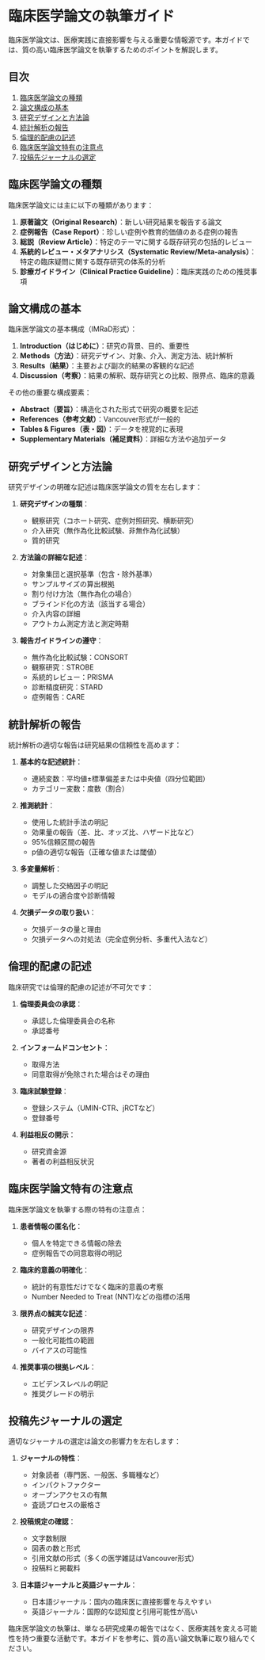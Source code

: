# 臨床医学論文の執筆ガイド

臨床医学論文は、医療実践に直接影響を与える重要な情報源です。本ガイドでは、質の高い臨床医学論文を執筆するためのポイントを解説します。

## 目次

1. [臨床医学論文の種類](#臨床医学論文の種類)
2. [論文構成の基本](#論文構成の基本)
3. [研究デザインと方法論](#研究デザインと方法論)
4. [統計解析の報告](#統計解析の報告)
5. [倫理的配慮の記述](#倫理的配慮の記述)
6. [臨床医学論文特有の注意点](#臨床医学論文特有の注意点)
7. [投稿先ジャーナルの選定](#投稿先ジャーナルの選定)

## 臨床医学論文の種類

臨床医学論文には主に以下の種類があります：

1. **原著論文（Original Research）**：新しい研究結果を報告する論文
2. **症例報告（Case Report）**：珍しい症例や教育的価値のある症例の報告
3. **総説（Review Article）**：特定のテーマに関する既存研究の包括的レビュー
4. **系統的レビュー・メタアナリシス（Systematic Review/Meta-analysis）**：特定の臨床疑問に関する既存研究の体系的分析
5. **診療ガイドライン（Clinical Practice Guideline）**：臨床実践のための推奨事項

## 論文構成の基本

臨床医学論文の基本構成（IMRaD形式）：

1. **Introduction（はじめに）**：研究の背景、目的、重要性
2. **Methods（方法）**：研究デザイン、対象、介入、測定方法、統計解析
3. **Results（結果）**：主要および副次的結果の客観的な記述
4. **Discussion（考察）**：結果の解釈、既存研究との比較、限界点、臨床的意義

その他の重要な構成要素：

- **Abstract（要旨）**：構造化された形式で研究の概要を記述
- **References（参考文献）**：Vancouver形式が一般的
- **Tables & Figures（表・図）**：データを視覚的に表現
- **Supplementary Materials（補足資料）**：詳細な方法や追加データ

## 研究デザインと方法論

研究デザインの明確な記述は臨床医学論文の質を左右します：

1. **研究デザインの種類**：
   - 観察研究（コホート研究、症例対照研究、横断研究）
   - 介入研究（無作為化比較試験、非無作為化試験）
   - 質的研究

2. **方法論の詳細な記述**：
   - 対象集団と選択基準（包含・除外基準）
   - サンプルサイズの算出根拠
   - 割り付け方法（無作為化の場合）
   - ブラインド化の方法（該当する場合）
   - 介入内容の詳細
   - アウトカム測定方法と測定時期

3. **報告ガイドラインの遵守**：
   - 無作為化比較試験：CONSORT
   - 観察研究：STROBE
   - 系統的レビュー：PRISMA
   - 診断精度研究：STARD
   - 症例報告：CARE

## 統計解析の報告

統計解析の適切な報告は研究結果の信頼性を高めます：

1. **基本的な記述統計**：
   - 連続変数：平均値±標準偏差または中央値（四分位範囲）
   - カテゴリー変数：度数（割合）

2. **推測統計**：
   - 使用した統計手法の明記
   - 効果量の報告（差、比、オッズ比、ハザード比など）
   - 95%信頼区間の報告
   - p値の適切な報告（正確な値または閾値）

3. **多変量解析**：
   - 調整した交絡因子の明記
   - モデルの適合度や診断情報

4. **欠損データの取り扱い**：
   - 欠損データの量と理由
   - 欠損データへの対処法（完全症例分析、多重代入法など）

## 倫理的配慮の記述

臨床研究では倫理的配慮の記述が不可欠です：

1. **倫理委員会の承認**：
   - 承認した倫理委員会の名称
   - 承認番号

2. **インフォームドコンセント**：
   - 取得方法
   - 同意取得が免除された場合はその理由

3. **臨床試験登録**：
   - 登録システム（UMIN-CTR、jRCTなど）
   - 登録番号

4. **利益相反の開示**：
   - 研究資金源
   - 著者の利益相反状況

## 臨床医学論文特有の注意点

臨床医学論文を執筆する際の特有の注意点：

1. **患者情報の匿名化**：
   - 個人を特定できる情報の除去
   - 症例報告での同意取得の明記

2. **臨床的意義の明確化**：
   - 統計的有意性だけでなく臨床的意義の考察
   - Number Needed to Treat (NNT)などの指標の活用

3. **限界点の誠実な記述**：
   - 研究デザインの限界
   - 一般化可能性の範囲
   - バイアスの可能性

4. **推奨事項の根拠レベル**：
   - エビデンスレベルの明記
   - 推奨グレードの明示

## 投稿先ジャーナルの選定

適切なジャーナルの選定は論文の影響力を左右します：

1. **ジャーナルの特性**：
   - 対象読者（専門医、一般医、多職種など）
   - インパクトファクター
   - オープンアクセスの有無
   - 査読プロセスの厳格さ

2. **投稿規定の確認**：
   - 文字数制限
   - 図表の数と形式
   - 引用文献の形式（多くの医学雑誌はVancouver形式）
   - 投稿料と掲載料

3. **日本語ジャーナルと英語ジャーナル**：
   - 日本語ジャーナル：国内の臨床医に直接影響を与えやすい
   - 英語ジャーナル：国際的な認知度と引用可能性が高い

臨床医学論文の執筆は、単なる研究成果の報告ではなく、医療実践を変える可能性を持つ重要な活動です。本ガイドを参考に、質の高い論文執筆に取り組んでください。

